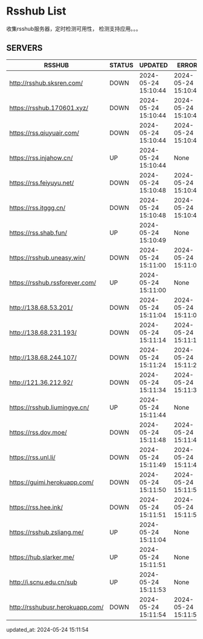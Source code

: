# Rsshub List

收集rsshub服务器，定时检测可用性， 检测支持应用。。。


## SERVERS

|  RSSHUB   | STATUS  | UPDATED  | ERROR  | TWITTER |  
|  ----  | ----  | ----  | ----  | ---- |  
| http://rsshub.sksren.com/ | DOWN | 2024-05-24 15:10:44 | 2024-05-24 15:10:44 |  
| https://rsshub.170601.xyz/ | DOWN | 2024-05-24 15:10:44 | 2024-05-24 15:10:44 |  
| https://rss.qiuyuair.com/ | DOWN | 2024-05-24 15:10:44 | 2024-05-24 15:10:44 |  
| https://rss.injahow.cn/ | UP | 2024-05-24 15:10:44 | None ||  
| https://rss.feiyuyu.net/ | DOWN | 2024-05-24 15:10:48 | 2024-05-24 15:10:48 |  
| https://rss.itggg.cn/ | DOWN | 2024-05-24 15:10:48 | 2024-05-24 15:10:48 |  
| https://rss.shab.fun/ | UP | 2024-05-24 15:10:49 | None ||  
| https://rsshub.uneasy.win/ | DOWN | 2024-05-24 15:11:00 | 2024-05-24 15:11:00 |  
| https://rsshub.rssforever.com/ | UP | 2024-05-24 15:11:00 | None ||  
| http://138.68.53.201/ | DOWN | 2024-05-24 15:11:04 | 2024-05-24 15:11:04 |  
| http://138.68.231.193/ | DOWN | 2024-05-24 15:11:14 | 2024-05-24 15:11:14 |  
| http://138.68.244.107/ | DOWN | 2024-05-24 15:11:24 | 2024-05-24 15:11:24 |  
| http://121.36.212.92/ | DOWN | 2024-05-24 15:11:34 | 2024-05-24 15:11:34 |  
| https://rsshub.liumingye.cn/ | UP | 2024-05-24 15:11:44 | None ||  
| https://rss.dov.moe/ | DOWN | 2024-05-24 15:11:48 | 2024-05-24 15:11:48 |  
| https://rss.unl.li/ | DOWN | 2024-05-24 15:11:49 | 2024-05-24 15:11:49 |  
| https://guimi.herokuapp.com/ | DOWN | 2024-05-24 15:11:50 | 2024-05-24 15:11:50 |  
| https://rss.hee.ink/ | DOWN | 2024-05-24 15:11:51 | 2024-05-24 15:11:51 |  
| https://rsshub.zsliang.me/ | UP | 2024-05-24 15:11:04 | None |OK|  
| https://hub.slarker.me/ | UP | 2024-05-24 15:11:51 | None ||  
| http://i.scnu.edu.cn/sub | UP | 2024-05-24 15:11:53 | None ||  
| http://rsshubusr.herokuapp.com/ | DOWN | 2024-05-24 15:11:54 | 2024-05-24 15:11:54 |  
  

updated_at: 2024-05-24 15:11:54  
